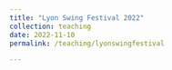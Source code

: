 ```yaml
---
title: "Lyon Swing Festival 2022"
collection: teaching
date: 2022-11-10
permalink: /teaching/lyonswingfestival

---
```

